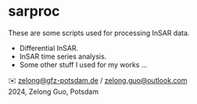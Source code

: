 # sarproc

These are some scripts used for processing InSAR data.

- Differential InSAR.
- InSAR time series analysis.
- Some other stuff I used for my works ...

:envelope: zelong@gfz-potsdam.de / zelong.guo@outlook.com   
2024, Zelong Guo, Potsdam

